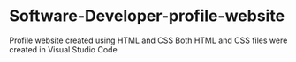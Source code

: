 # Software-Developer-profile-website
Profile website created using HTML and CSS
Both HTML and CSS files were created in Visual Studio Code
